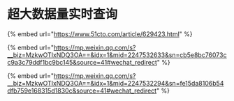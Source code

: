# 超大数据量实时查询

{% embed url="https://www.51cto.com/article/629423.html" %}

{% embed url="https://mp.weixin.qq.com/s?__biz=MzkwOTIxNDQ3OA==&idx=1&mid=2247532633&sn=cb5e8bc76073cc9a3c79ddf1bc9bc145&source=41#wechat_redirect" %}

{% embed url="https://mp.weixin.qq.com/s?__biz=MzkwOTIxNDQ3OA==&idx=1&mid=2247532294&sn=fe15da8106b54dfb759e168315d1830c&source=41#wechat_redirect" %}
